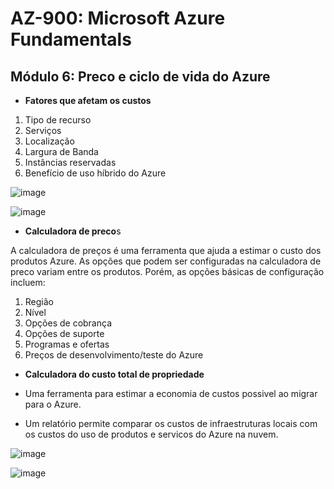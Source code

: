 # AZ-900: Microsoft Azure Fundamentals

## Módulo 6: Preco e ciclo de vida do Azure

- **Fatores que afetam os custos**

1. Tipo de recurso
2. Serviços
3. Localização
4. Largura de Banda
5. Instâncias reservadas
6. Benefício de uso híbrido do Azure

![image](https://user-images.githubusercontent.com/86172286/194440547-6f286258-173b-4e62-b7d9-07305a10ae5e.png)

![image](https://user-images.githubusercontent.com/86172286/194440571-eda4b25d-e9e1-4959-9c25-0c78c00db019.png)

- **Calculadora de preco**s

A calculadora de preços é uma ferramenta que ajuda a estimar o custo dos produtos Azure. As opções que podem ser configuradas na calculadora de preco variam entre os produtos. Porém, as opções básicas de configuração incluem:

1. Região
2. Nível
3. Opções de cobrança
4. Opções de suporte
5. Programas e ofertas
6. Preços de desenvolvimento/teste do Azure

- **Calculadora do custo total de propriedade**

- Uma ferramenta para estimar a economia de custos possivel ao migrar para o Azure.
- Um relatório permite comparar os custos de infraestruturas locais com os custos do uso de produtos e servicos do Azure na nuvem.

![image](https://user-images.githubusercontent.com/86172286/194441521-00d5baf4-f06b-4413-8ea2-13261f449481.png)

![image](https://user-images.githubusercontent.com/86172286/194441562-873fa264-4159-4db9-a2b4-c9b2a0267421.png)


